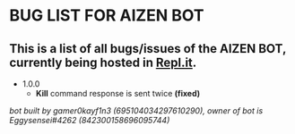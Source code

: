 # BUG LIST FOR AIZEN BOT

## This is a list of all bugs/issues of the AIZEN BOT, currently being hosted in [Repl.it](https://replit.com/).

* 1.0.0
  * **Kill** command response is sent twice **(fixed)**


*bot built by gamer0kayf1n3 (695104034297610290), owner of bot is Eggysensei#4262 (842300158696095744)*